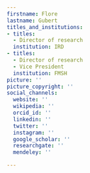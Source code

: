```yaml
---
firstname: Flore
lastname: Gubert
titles_and_institutions:
- titles:
  - Director of research
  institution: IRD
- titles:
  - Director of research
  - Vice President
  institution: FMSH
picture: ''
picture_copyright: ''
social_channels:
  website: ''
  wikipedia: ''
  orcid_id: ''
  linkedin: ''
  twitter: ''
  instagram: ''
  google_scholar: ''
  researchgate: ''
  mendeley: ''

---
```

